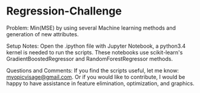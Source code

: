 # Regression-Challenge
Problem: 
Min(MSE) by using several Machine learning methods and generation of new attributes.

Setup Notes:
Open the .ipython file with Jupyter Notebook, a python3.4 kernel is needed to run the scripts.
These notebooks use scikit-learn's GradientBoostedRegressor and RandomForestRegressor methods.

Questions and Comments:
If you find the scripts useful, let me know: myopicvisage@gmail.com. Or if you would like to contribute, I would be happy to have assistance in feature elimination, optimization, and graphics.
